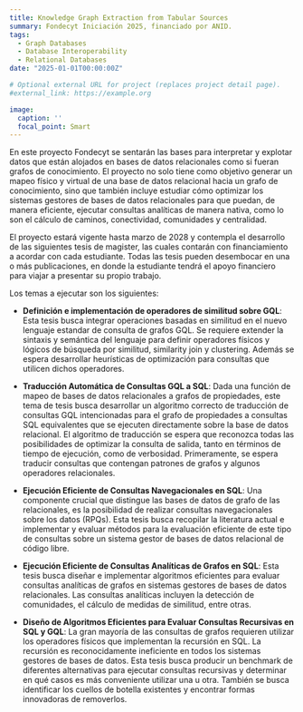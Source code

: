 ```yaml
---
title: Knowledge Graph Extraction from Tabular Sources
summary: Fondecyt Iniciación 2025, financiado por ANID.
tags:
  - Graph Databases
  - Database Interoperability
  - Relational Databases
date: "2025-01-01T00:00:00Z"

# Optional external URL for project (replaces project detail page).
#external_link: https://example.org

image:
  caption: ''
  focal_point: Smart
---
```


En este proyecto Fondecyt se sentarán las bases para interpretar y explotar datos que están alojados en bases de datos relacionales como si fueran grafos de conocimiento. El proyecto no solo tiene como objetivo generar un mapeo físico y virtual de una base de datos relacional hacia un grafo de conocimiento, sino que también incluye estudiar cómo optimizar los sistemas gestores de bases de datos relacionales para que puedan, de manera eficiente, ejecutar consultas analíticas de manera nativa, como lo son el cálculo de caminos, conectividad, comunidades y centralidad.

El proyecto estará vigente hasta marzo de 2028 y contempla el desarrollo de las siguientes tesis de magister, las cuales contarán con financiamiento a acordar con cada estudiante. Todas las tesis pueden desembocar en una o más publicaciones, en donde la estudiante tendrá el apoyo financiero para viajar a presentar su propio trabajo.

Los temas a ejecutar son los siguientes:

- **Definición e implementación de operadores de similitud sobre GQL**: Esta tesis busca integrar operaciones basadas en similitud en el nuevo lenguaje estandar de consulta de grafos GQL. Se requiere extender la sintaxis y semántica del lenguaje para definir operadores físicos y lógicos de búsqueda por similitud, similarity join y clustering. Además se espera desarrollar heurísticas de optimización para consultas que utilicen dichos operadores.

- **Traducción Automática de Consultas GQL a SQL**:  Dada una función de mapeo de bases de datos relacionales a grafos de propiedades, este tema de tesis busca desarrollar un algoritmo correcto de traducción de consultas GQL intencionadas para el grafo de propiedades a consultas SQL equivalentes que se ejecuten directamente sobre la base de datos relacional. El algoritmo de traducción se espera que reconozca todas las posibilidades de optimizar la consulta de salida, tanto en términos de tiempo de ejecución, como de verbosidad. Primeramente, se espera traducir consultas que contengan patrones de grafos y algunos operadores relacionales.

- **Ejecución Eficiente de Consultas Navegacionales en SQL**: Una componente crucial que distingue las bases de datos de grafo de las relacionales, es la posibilidad de realizar consultas navegacionales sobre los datos (RPQs). Esta tesis busca recopilar la literatura actual e implementar y evaluar métodos para la evaluación eficiente de este tipo de consultas sobre un sistema gestor de bases de datos relacional de código libre.

- **Ejecución Eficiente de Consultas Analíticas de Grafos en SQL**: Esta tesis busca diseñar e implementar algoritmos eficientes para evaluar consultas analíticas de grafos en sistemas gestores de bases de datos relacionales. Las consultas analíticas incluyen la detección de comunidades, el cálculo de medidas de similitud, entre otras.

- **Diseño de Algoritmos Eficientes para Evaluar Consultas Recursivas en SQL y GQL**: La gran mayoría de las consultas de grafos requieren utilizar los operadores físicos que implementan la recursión en SQL. La recursión es reconocidamente ineficiente en todos los sistemas gestores de bases de datos. Esta tesis busca producir un benchmark de diferentes alternativas para ejecutar consultas recursivas y determinar en qué casos es más conveniente utilizar una u otra. También se busca identificar los cuellos de botella existentes y encontrar formas innovadoras de removerlos.